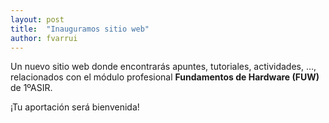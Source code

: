 ```yaml
---
layout: post
title:  "Inauguramos sitio web"
author: fvarrui
---
```

Un nuevo sitio web donde encontrarás apuntes, tutoriales, actividades, ..., relacionados con el módulo profesional **Fundamentos de Hardware (FUW)** de 1ºASIR.

¡Tu aportación será bienvenida!
